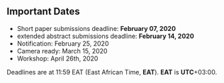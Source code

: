 

## Important Dates

- Short paper submissions deadline:               **February 07, 2020**
- extended abstract submissions deadline:         **February 14, 2020**
- Notification:                                   February 25, 2020
- Camera ready:                                   March 15, 2020
- Workshop:                                       April 26th, 2020

Deadlines are at 11:59 EAT (East African Time, **EAT**). **EAT** is **UTC**+03:00.
